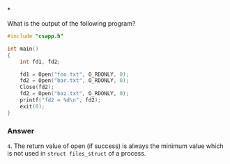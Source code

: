 \*

What is the output of the following program?

```c
#include "csapp.h"

int main()
{
    int fd1, fd2;

    fd1 = Open("foo.txt", O_RDONLY, 0);
    fd2 = Open("bar.txt", O_RDONLY, 0);
    Close(fd2);
    fd2 = Open("baz.txt", O_RDONLY, 0);
    printf("fd2 = %d\n", fd2);
    exit(0);
}
```

### Answer

`4`. The return value of open (if success) is always the minimum value which is not used in `struct files_struct` of a process.
